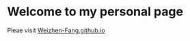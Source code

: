 # Welcome to my personal page

Pleae visit [Weizhen-Fang.github.io](https://weizhen-fang.github.io)

